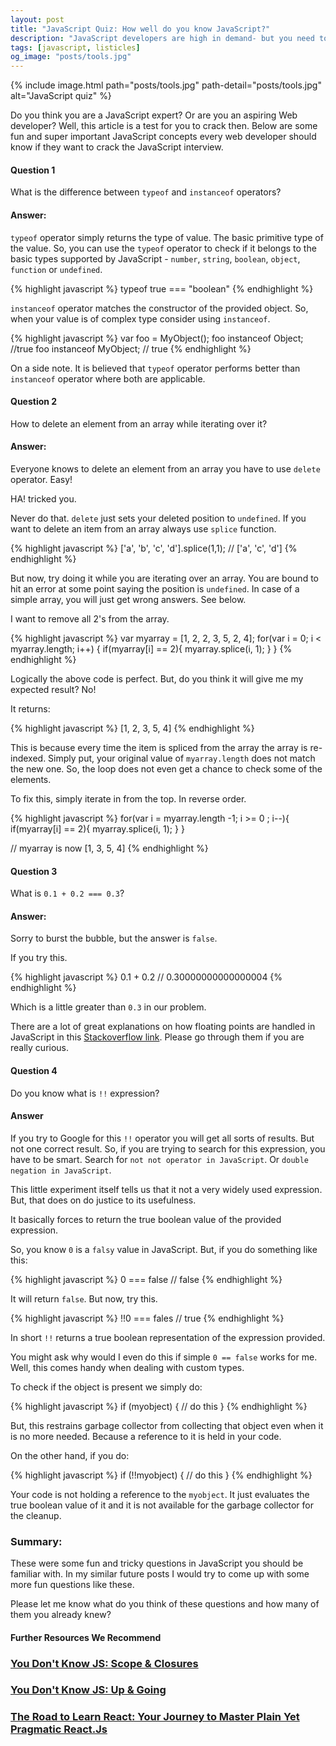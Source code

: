```yaml
---
layout: post
title: "JavaScript Quiz: How well do you know JavaScript?"
description: "JavaScript developers are high in demand- but you need to be on top of your game for that. Test your JavaScript skills through this article."
tags: [javascript, listicles]
og_image: "posts/tools.jpg"
---
```


{% include image.html path="posts/tools.jpg" path-detail="posts/tools.jpg" alt="JavaScript quiz" %}


Do you think you are a JavaScript expert? Or are you an aspiring Web developer? Well, this article is a test for you to crack then. Below are some fun and super important JavaScript concepts every web developer should know if they want to crack the JavaScript interview.

#### Question 1

What is the difference between `typeof` and `instanceof` operators?

#### Answer:

`typeof` operator simply returns the type of value. The basic primitive type of the value. So, you can use the `typeof` operator to check if it belongs to the basic types supported by JavaScript - `number`, `string`, `boolean`, `object`, `function` or `undefined`.

{% highlight javascript %}
typeof true === "boolean"
{% endhighlight %}

`instanceof` operator matches the constructor of the provided object. So, when your value is of complex type consider using `instanceof`.

{% highlight javascript %}
var foo = MyObject();
foo instanceof Object; //true
foo instanceof MyObject;  // true
{% endhighlight %}

On a side note. It is believed that `typeof` operator performs better than `instanceof` operator where both are applicable.


#### Question 2

How to delete an element from an array while iterating over it?

#### Answer:

Everyone knows to delete an element from an array you have to use `delete` operator. Easy!

HA! tricked you.

Never do that. `delete` just sets your deleted position to `undefined`. If you want to delete an item from an array always use `splice` function.

{% highlight javascript %}
['a', 'b', 'c', 'd'].splice(1,1); // ['a', 'c', 'd']
{% endhighlight %}

But now, try doing it while you are iterating over an array. You are bound to hit an error at some point saying the position is `undefined`. In case of a simple array, you will just get wrong answers. See below.

I want to remove all 2's from the array.

{% highlight javascript %}
var myarray = [1, 2, 2, 3, 5, 2, 4];
for(var i = 0; i < myarray.length; i++) {
  if(myarray[i] == 2){
    myarray.splice(i, 1);
  }
}
{% endhighlight %}

Logically the above code is perfect. But, do you think it will give me my expected result? No!

It returns:

{% highlight javascript %}
[1, 2, 3, 5, 4]
{% endhighlight %}

This is because every time the item is spliced from the array the array is re-indexed. Simply put, your original value of `myarray.length` does not match the new one. So, the loop does not even get a chance to check some of the elements.

To fix this, simply iterate in from the top. In reverse order.

{% highlight javascript %}
for(var i = myarray.length -1; i >= 0 ; i--){
    if(myarray[i] == 2){
        myarray.splice(i, 1);
    }
}

// myarray is now [1, 3, 5, 4]
{% endhighlight %}

#### Question 3 

What is `0.1 + 0.2 === 0.3`?

#### Answer:

Sorry to burst the bubble, but the answer is `false`.

If you try this.

{% highlight javascript %}
0.1 + 0.2
// 0.30000000000000004
{% endhighlight %}

Which is a little greater than `0.3` in our problem.

There are a lot of great explanations on how floating points are handled in JavaScript in this [Stackoverflow link](http://stackoverflow.com/questions/588004/is-floating-point-math-broken). Please go through them if you are really curious.


#### Question 4 

Do you know what is `!!` expression?

#### Answer

If you try to Google for this `!!` operator you will get all sorts of results. But not one correct result. So, if you are trying to search for this expression, you have to be smart. Search for `not not operator in JavaScript`. Or `double negation in JavaScript`.

This little experiment itself tells us that it not a very widely used expression. But, that does on do justice to its usefulness.

It basically forces to return the true boolean value of the provided expression.

So, you know `0` is a `falsy` value in JavaScript. But, if you do something like this:

{% highlight javascript %}
0 === false // false
{% endhighlight %}

It will return `false`. But now, try this.

{% highlight javascript %}
!!0 === fales // true
{% endhighlight %}

In short `!!` returns a true boolean representation of the expression provided.

You might ask why would I even do this if simple `0 == false` works for me. Well, this comes handy when dealing with custom types.

To check if the object is present we simply do:

{% highlight javascript %}
if (myobject) {
    // do this
}
{% endhighlight %}

But, this restrains garbage collector from collecting that object even when it is no more needed. Because a reference to it is held in your code.

On the other hand, if you do:

{% highlight javascript %}
if (!!myobject) {
    // do this
}
{% endhighlight %}

Your code is not holding a reference to the `myobject`. It just evaluates the true boolean value of it and it is not available for the garbage collector for the cleanup.


### Summary:
These were some fun and tricky questions in JavaScript you should be familiar with. In my similar future posts I would try to come up with some more fun questions like these.

Please let me know what do you think of these questions and how many of them you already knew?


#### Further Resources We Recommend

### [You Don't Know JS: Scope & Closures](https://amzn.to/2UaT46V)
### [You Don't Know JS: Up & Going](https://amzn.to/2u8YuVt)
### [The Road to Learn React: Your Journey to Master Plain Yet Pragmatic React.Js](https://amzn.to/2RIqGYk)